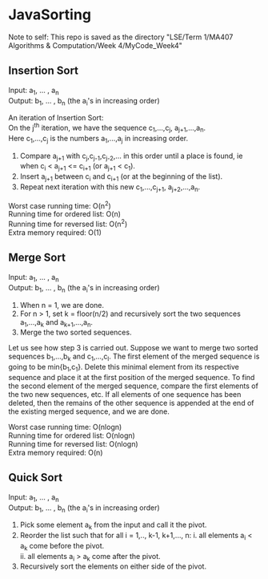 # JavaSorting

Note to self: This repo is saved as the directory "LSE/Term 1/MA407 Algorithms & Computation/Week 4/MyCode_Week4"

## Insertion Sort
Input: a<sub>1</sub>, ... , a<sub>n</sub>  
Output: b<sub>1</sub>, ... , b<sub>n</sub> (the a<sub>i</sub>'s in increasing order)  

An iteration of Insertion Sort:  
On the j<sup>th</sup> iteration, we have the sequence c<sub>1</sub>,...,c<sub>j</sub>, a<sub>j+1</sub>,...,a<sub>n</sub>.  
Here c<sub>1</sub>,...,c<sub>j</sub> is the numbers a<sub>1</sub>,...,a<sub>j</sub> in increasing order.  
1. Compare a<sub>j+1</sub> with c<sub>j</sub>,c<sub>j-1</sub>,c<sub>j-2</sub>,... in this order until a place is found, ie when c<sub>i</sub> < a<sub>j+1</sub> <= c<sub>i+1</sub> (or a<sub>j+1</sub> < c<sub>1</sub>).  
2. Insert a<sub>j+1</sub> between c<sub>i</sub> and c<sub>i+1</sub> (or at the beginning of the list).  
3. Repeat next iteration with this new c<sub>1</sub>,...,c<sub>j+1</sub>, a<sub>j+2</sub>,...,a<sub>n</sub>.  

Worst case running time: O(n<sup>2</sup>)  
Running time for ordered list: O(n)  
Running time for reversed list: O(n<sup>2</sup>)  
Extra memory required: O(1)

## Merge Sort
Input: a<sub>1</sub>, ... , a<sub>n</sub>  
Output: b<sub>1</sub>, ... , b<sub>n</sub> (the a<sub>i</sub>'s in increasing order)  

1. When n = 1, we are done.  
2. For n > 1, set k = floor(n/2) and recursively sort the two sequences a<sub>1</sub>,...,a<sub>k</sub> and a<sub>k+1</sub>,...,a<sub>n</sub>.  
3. Merge the two sorted sequences.  

Let us see how step 3 is carried out. Suppose we want to merge two sorted sequences b<sub>1</sub>,...,b<sub>k</sub> and c<sub>1</sub>,...,c<sub>l</sub>. The first element of the merged sequence is going to be min{b<sub>1</sub>,c<sub>1</sub>}. Delete this minimal element from its respective sequence and place it at the first position of the merged sequence. To find the second element of the merged sequence, compare the first elements of the two new sequences, etc. If all elements of one sequence has been deleted, then the remains of the other sequence is appended at the end of the existing merged sequence, and we are done.

Worst case running time: O(nlogn)  
Running time for ordered list: O(nlogn)  
Running time for reversed list: O(nlogn)  
Extra memory required: O(n)  

## Quick Sort
Input: a<sub>1</sub>, ... , a<sub>n</sub>  
Output: b<sub>1</sub>, ... , b<sub>n</sub> (the a<sub>i</sub>'s in increasing order)  

1. Pick some element a<sub>k</sub> from the input and call it the pivot.  
2. Reorder the list such that for all i = 1,.., k-1, k+1,..., n:
      i. all elements a<sub>i</sub> < a<sub>k</sub> come before the pivot.  
      ii. all elements a<sub>i</sub> > a<sub>k</sub> come after the pivot.  
3. Recursively sort the elements on either side of the pivot.  

